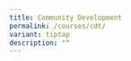 ```yaml
---
title: Community Development
permalink: /courses/cdt/
variant: tiptap
description: ""
---
```

<p></p>